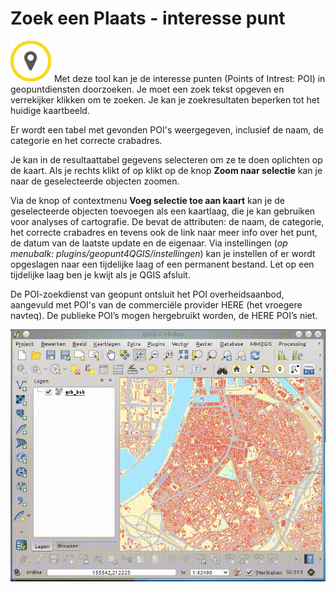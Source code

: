 Zoek een Plaats - interesse punt
================================

![](images/geopuntPoi.png) 
Met deze tool kan je de interesse punten (Points of Intrest: POI) in geopuntdiensten doorzoeken. Je moet een zoek tekst opgeven en verrekijker klikken om te zoeken. Je kan je zoekresultaten beperken tot het huidige kaartbeeld. 

Er wordt een tabel met gevonden POI's weergegeven, inclusief de naam, de categorie en het correcte crabadres.

Je kan in de resultaattabel gegevens selecteren om ze te doen oplichten op de kaart. Als je rechts klikt of op klikt op de knop **Zoom naar selectie** kan je naar de geselecteerde objecten zoomen.

Via de knop of contextmenu **Voeg selectie toe aan kaart** kan je de geselecteerde objecten toevoegen als een kaartlaag, die je kan gebruiken voor analyses of cartografie. De bevat de attributen: de naam, de categorie, het correcte crabadres en  tevens ook de link naar meer info over het punt, de datum van de laatste update en de eigenaar. 
Via instellingen (*op menubalk: plugins/geopunt4QGIS/instellingen*) kan je instellen of er wordt opgeslagen naar een tijdelijke laag of een permanent bestand. Let op een tijdelijke laag ben je kwijt als je QGIS afsluit.

De POI-zoekdienst van geopunt ontsluit het POI overheidsaanbod, aangevuld met POI's van de commerciële provider HERE (het vroegere navteq). De publieke POI’s mogen hergebruikt worden, de HERE POI’s niet.

![](images/geopunt4qgisPoi.gif "Zoek een Plaats - interesse punt") 

